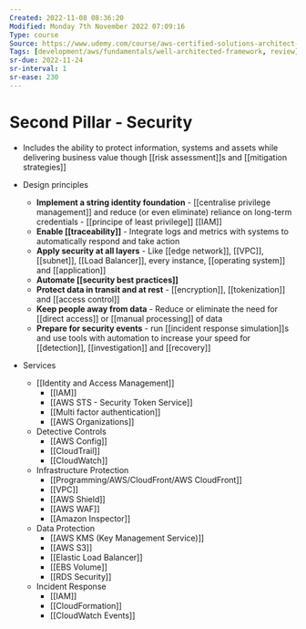 ```yaml
---
Created: 2022-11-08 08:36:20
Modified: Monday 7th November 2022 07:09:16
Type: course
Source: https://www.udemy.com/course/aws-certified-solutions-architect-associate-saa-c01/?xref=E0Aed11STH4LPUQvCz0GJFABTmM=
Tags: [development/aws/fundamentals/well-architected-framework, review]
sr-due: 2022-11-24
sr-interval: 1
sr-ease: 230
---
```


# Second Pillar - Security

- Includes the ability to protect information, systems and assets while delivering business value though [[risk assessment]]s and [[mitigation strategies]]
- Design principles
    - **Implement a string identity foundation** - [[centralise privilege management]] and reduce (or even eliminate) reliance on long-term credentials - [[principe of least privilege]] [[IAM]]
    - **Enable [[traceability]]** - Integrate logs and metrics with systems to automatically respond and take action
    - **Apply security at all layers** - Like [[edge network]], [[VPC]], [[subnet]], [[Load Balancer]], every instance, [[operating system]] and [[application]]
    - **Automate [[security best practices]]**
    - **Protect data in transit and at rest** - [[encryption]], [[tokenization]] and [[access control]]
    - **Keep people away from data** - Reduce or eliminate the need for [[direct access]] or [[manual processing]] of data
    - **Prepare for security events** - run [[incident response simulation]]s and use tools with automation to increase your speed for [[detection]], [[investigation]] and [[recovery]]

- Services
    - [[Identity and Access Management]]
        - [[IAM]]
        - [[AWS STS - Security Token Service]]
        - [[Multi factor authentication]]
        - [[AWS Organizations]]
    - Detective Controls
        - [[AWS Config]]
        - [[CloudTrail]]
        - [[CloudWatch]]
    - Infrastructure Protection
        - [[Programming/AWS/CloudFront/AWS CloudFront]]
        - [[VPC]]
        - [[AWS Shield]]
        - [[AWS WAF]]
        - [[Amazon Inspector]]
    - Data Protection
        - [[AWS KMS (Key Management Service)]]
        - [[AWS S3]]
        - [[Elastic Load Balancer]]
        - [[EBS Volume]]
        - [[RDS Security]]
    - Incident Response
        - [[IAM]]
        - [[CloudFormation]]
        - [[CloudWatch Events]]